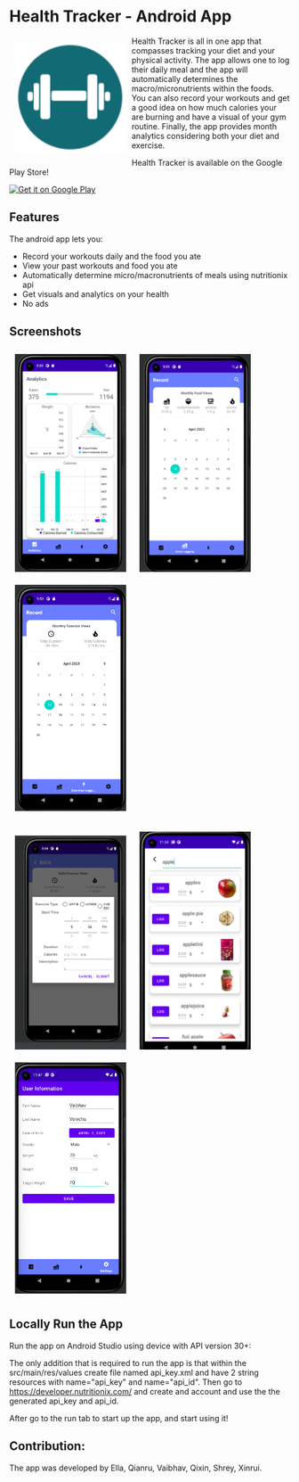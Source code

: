 # Health Tracker - Android App 

<img src="/readme/app_icon.png" align="left"
width="200" hspace="10" vspace="10">

Health Tracker is all in one app that compasses tracking your 
diet and your physical activity. The app allows one to log their 
daily meal and the app will automatically determines the macro/micronutrients 
within the foods. You can also record your workouts and get a good idea on 
how much calories your are burning and have a visual of your gym routine. Finally,
the app provides month analytics considering both your diet and exercise. 

Health Tracker is available on the Google Play Store!

<p align="left">
<a href="https://play.google.com/store/apps/details?id=com.group11.healthtrackerapp">
    <img alt="Get it on Google Play"
        height="80"
        src="https://play.google.com/intl/en_us/badges/images/generic/en_badge_web_generic.png" />
</a>
        </p>

## Features

The android app lets you:
- Record your workouts daily and the food you ate
- View your past workouts and food you ate
- Automatically determine micro/macronutrients of meals using nutritionix api
- Get visuals and analytics on your health
- No ads

## Screenshots

[<img src="/readme/ss1.png" 
width="200"
    hspace="10" vspace="10">](/readme/ss1.png)
[<img src="/readme/ss2.png" 
width="200"
    hspace="10" vspace="10">](/readme/ss2.png)
[<img src="/readme/ss3.png" 
width="200"
hspace="10" vspace="10">](/readme/ss3.png)

[<img src="/readme/ss5.png" 
width="200"
    hspace="10" vspace="10">](/readme/ss5.png)
[<img src="/readme/ss6.png" 
width="200"
    hspace="10" vspace="10">](/readme/ss6.png)
[<img src="/readme/ss7.png" 
width="200"
hspace="10" vspace="10">](/readme/ss7.png)


## Locally Run the App

Run the app on Android Studio using device with API version 30+:

The only addition that is required to run the app is that within the src/main/res/values create file named api_key.xml
and have 2 string resources with name="api_key" and name="api_id". Then go to https://developer.nutritionix.com/ and create and account
and use the the generated api_key and api_id.

After go to the run tab to start up the app, and start using it!




## Contribution:
The app was developed by Ella, Qianru, Vaibhav, Qixin, Shrey, Xinrui.

